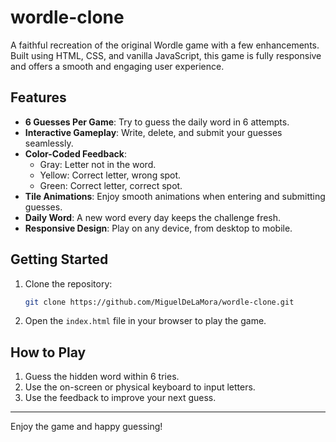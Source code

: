 # wordle-clone

A faithful recreation of the original Wordle game with a few enhancements. Built using HTML, CSS, and vanilla JavaScript, this game is fully responsive and offers a smooth and engaging user experience.

## Features

- **6 Guesses Per Game**: Try to guess the daily word in 6 attempts.
- **Interactive Gameplay**: Write, delete, and submit your guesses seamlessly.
- **Color-Coded Feedback**:
  - Gray: Letter not in the word.
  - Yellow: Correct letter, wrong spot.
  - Green: Correct letter, correct spot.
- **Tile Animations**: Enjoy smooth animations when entering and submitting guesses.
- **Daily Word**: A new word every day keeps the challenge fresh.
- **Responsive Design**: Play on any device, from desktop to mobile.

## Getting Started

1. Clone the repository:
   ```bash
   git clone https://github.com/MiguelDeLaMora/wordle-clone.git
   ```
2. Open the `index.html` file in your browser to play the game.

## How to Play

1. Guess the hidden word within 6 tries.
2. Use the on-screen or physical keyboard to input letters.
3. Use the feedback to improve your next guess.

---

Enjoy the game and happy guessing!